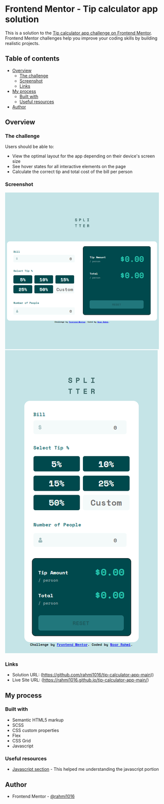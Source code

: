 # Frontend Mentor - Tip calculator app solution

This is a solution to the [Tip calculator app challenge on Frontend Mentor](https://www.frontendmentor.io/challenges/tip-calculator-app-ugJNGbJUX). Frontend Mentor challenges help you improve your coding skills by building realistic projects.

## Table of contents

- [Overview](#overview)
  - [The challenge](#the-challenge)
  - [Screenshot](#screenshot)
  - [Links](#links)
- [My process](#my-process)
  - [Built with](#built-with)
  - [Useful resources](#useful-resources)
- [Author](#author)

## Overview

### The challenge

Users should be able to:

- View the optimal layout for the app depending on their device's screen size
- See hover states for all interactive elements on the page
- Calculate the correct tip and total cost of the bill per person

### Screenshot

![](./images/desktop.png)
![](./images/mobile.png)

### Links

- Solution URL: (https://github.com/rahmi1016/tip-calculator-app-main))
- Live Site URL: (https://rahmi1016.github.io/tip-calculator-app-main/)

## My process

### Built with

- Semantic HTML5 markup
- SCSS
- CSS custom properties
- Flex
- CSS Grid
- Javascript

### Useful resources

- [Javascript section](https://codepen.io/KeithleySLHS/pen/bqRyao?editors=1010) - This helped me understanding the javascript portion

## Author

- Frontend Mentor - [@rahmi1016](https://www.frontendmentor.io/profile/rahmi1016)
